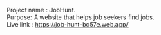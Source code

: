 Project name : JobHunt. </br>
Purpose: A website that helps job seekers find jobs.</br>
Live link : https://job-hunt-bc57e.web.app/ 

